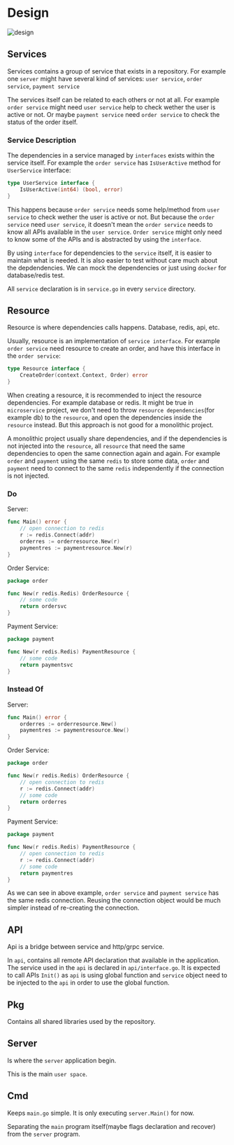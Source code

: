 # Design

![design](/docs/images/design.png)

## Services

Services contains a group of service that exists in a repository. For example one `server` might have several kind of services: `user service`, `order service`, `payment service`

The services itself can be related to each others or not at all. For example `order service` might need `user service` help to check wether the user is active or not. Or maybe `payment service` need `order service` to check the status of the order itself.

### Service Description

The dependencies in a service managed by `interfaces` exists within the service itself. For example the `order service` has `IsUserActive` method for `UserService` interface:

```go
type UserService interface {
	IsUserActive(int64) (bool, error)
}
```

This happens because `order service` needs some help/method from `user service` to check wether the user is active or not. But because the `order service` need `user service`, it doesn't mean the `order service` needs to know all APIs available in the `user service`. `Order service` might only need to know some of the APIs and is abstracted by using the `interface`.

By using `interface` for dependencies to the `service` itself, it is easier to maintain what is needed. It is also easier to test without care much about the depdendencies. We can mock the dependencies or just using `docker` for database/redis test.

All `service` declaration is in `service.go` in every `service` directory.

## Resource

Resource is where dependencies calls happens. Database, redis, api, etc.

Usually, resource is an implementation of `service interface`. For example `order service` need resource to create an order, and have this interface in the `order service`:

```go
type Resource interface {
	CreateOrder(context.Context, Order) error
}
```

When creating a resource, it is recommended to inject the resource dependencies. For example database or redis. It might be true in `microservice` project, we don't need to throw `resource dependencies`(for example db) to the `resource`, and open the dependencies inside the `resource` instead. But this approach is not good for a monolithic project.

A monolithic project usually share dependencies, and if the dependencies is not injected into the `resource`, all `resource` that need the same dependencies to open the same connection again and again. For example `order` and `payment` using the same `redis` to store some data, `order` and `payment` need to connect to the same `redis` independently if the connection is not injected.

### Do

Server:

```go
func Main() error {
    // open connection to redis
    r := redis.Connect(addr)
    orderres := orderresource.New(r)
    paymentres := paymentresource.New(r)
}
```

Order Service:

```go
package order

func New(r redis.Redis) OrderResource {
    // some code
    return ordersvc
}
```
Payment Service:

```go
package payment

func New(r redis.Redis) PaymentResource {
    // some code
    return paymentsvc
}
```

### Instead Of

Server:

```go
func Main() error {
    orderres := orderresource.New()
    paymentres := paymentresource.New()
}
```

Order Service:

```go
package order

func New(r redis.Redis) OrderResource {
    // open connection to redis
    r := redis.Connect(addr)
    // some code
    return orderres
}
```
Payment Service:

```go
package payment

func New(r redis.Redis) PaymentResource {
    // open connection to redis
    r := redis.Connect(addr)
    // some code
    return paymentres
}
```

As we can see in above example, `order service` and `payment service` has the same redis connection. Reusing the connection object would be much simpler instead of re-creating the connection.

## API

Api is a bridge between service and http/grpc service.

In `api`, contains all remote API declaration that available in the application. The service used in the `api` is declared in `api/interface.go`. It is expected to call APIs `Init()` as `api` is using global function and `service` object need to be injected to the `api` in order to use the global function.

## Pkg

Contains all shared libraries used by the repository.

## Server

Is where the `server` application begin.

This is the main `user space`.

## Cmd

Keeps `main.go` simple. It is only executing `server.Main()` for now.

Separating the `main` program itself(maybe flags declaration and recover) from the `server` program.
